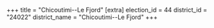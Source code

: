 +++
title = "Chicoutimi--Le Fjord"
[extra]
election_id = 44
district_id = "24022"
district_name = "Chicoutimi--Le Fjord"
+++
